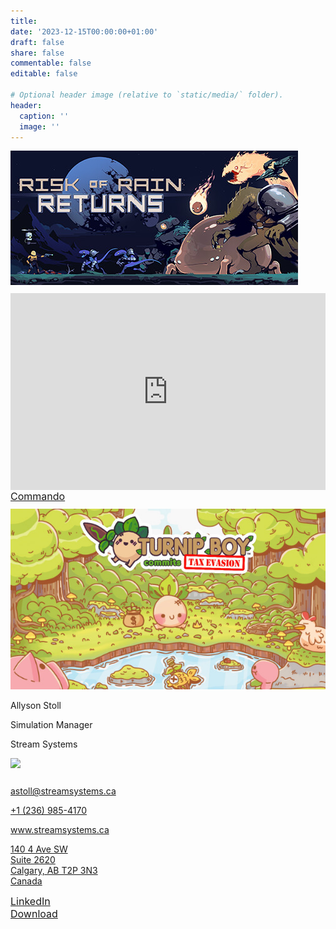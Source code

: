 ```yaml
---
title:
date: '2023-12-15T00:00:00+01:00'
draft: false
share: false
commentable: false
editable: false

# Optional header image (relative to `static/media/` folder).
header:
  caption: ''
  image: ''
---
```

<head>
  <link rel="stylesheet" href="gaming.css">
  <meta name="viewport" content="width=device-width, initial-scale=1, shrink-to-fit=no">
</head>

<body>
	<section class="banner" style='margin-top: 10px;'>
		<div class="container">
      <div class='row'>
				<div class="col"></div>
				<div class="col is-9">
					<img class="game-splash" src="assets/RoRR.jpg" alt="Risk of Rain Returns">
				</div>
				<div class="col"></div>
			</div>
    </div>
	</section>

 <section class="bottom" style='margin-top: 10px;'>
    <div class="container-fluid">
        <div class="row">
            <div class="col"></div>
            <div class="col is-8">
                   <div style="position: relative; padding-bottom: 62.5%; height: 0;">
          <iframe src="https://www.loom.com/embed/17c8a5929c2940b58bf44e4a7ba0160d?sid=5ec6b5c5-c47a-49ea-921c-58b978e03c28" frameborder="0" webkitallowfullscreen mozallowfullscreen allowfullscreen style="position: absolute; top: 0; left: 0; width: 100%; height: 100%;">
          </iframe>
          </div>
            </div>
            <div class="col"></div>
        </div>
      <div class="row">
            <div class="col"></div>
            <div class="col is-8">
                    <a href="https://www.loom.com/share/3a0d22d1c18641bf99faed49b4491c15?sid=656b781c-a4c7-4d0a-b992-257a2b54cc2c" class='btn btn-contact btn-lrg btn-block' style='font-size: 16px;'> <i class="fa-solid fa-download" style='color: white;'></i> Commando </a>
            </div>
            <div class="col"></div>
        </div>
    </div>
</section>

  <section class="banner" style='margin-top: 10px;'>
		<div class="container">
      <div class='row'>
				<div class="col"></div>
				<div class="col is-6">
					<img class="game-splash" src="assets/TurnipBoy.jpg" alt="Turnip Boy Commits Tax Evasion">
				</div>
				<div class="col"></div>
			</div>
    </div>
	</section>

  <section class="primary-info" style='margin-bottom: 25px;'>
		<div class="container">
			<div class="row name-title-company">
				<div class="col is-6">
					<p class="text-name">Allyson Stoll</p>
					<p class="text-title-company">Simulation Manager</p>
					<p class="text-title-company">Stream Systems</p>
				</div>
				<div class="col" style='padding: 0;'>
					<img src="assets/Stream-Logo_White-2.png" style='margin-top: 0; margin-bottom: 0;'>
				</div>
			</div>
		</div>
	</section>

<section class='secondary-info'>
	<a href="mailto:astoll@streamsystems.ca">
		<div class="container-fluid">
			<div class="row">
				<div class="col">
					  <i class="fa-solid fa-envelope"></i>
				</div>
				<div class="col is-8">
						<p class="text-detail">astoll@streamsystems.ca</p>
				</div>
				<div class="col">
            <i class="fa-solid fa-angle-right"></i>
				</div>
			</div>
     </div>
  </a>
</section>

<section class="secondary-info">
    <a href="tel:+12369854170">
        <div class="container-fluid">
            <div class="row">
                <div class="col">
                    <i class="fa-solid fa-phone"></i>
                </div>
                <div class="col is-8">
                    <p class="text-detail">+1 (236) 985-4170</p>
                </div>
                <div class="col">
                    <i class="fa-solid fa-angle-right"></i>
                </div>
            </div>
        </div>
    </a>
</section>
  
<section class="secondary-info">
    <a href="http://www.streamsystems.ca">
        <div class="container-fluid">
            <div class="row">
                <div class="col">
                    <i class="fa-regular fa-globe"></i>
                </div>
                <div class="col is-8">
                    <p class="text-detail">www.streamsystems.ca</p>
                </div>
                <div class="col">
                    <i class="fa-solid fa-angle-right"></i>
                </div>
            </div>
        </div>
    </a>
</section>
  
<section class="secondary-info">
    <a href = "https://www.google.com.sg/maps/place/Stream+Systems/@51.0499098,-114.0667229,17z/data=!3m2!4b1!5s0x53716ffc8f043a51:0x2ceecb4fd7d8a09d!4m6!3m5!1s0x53716ff94e90c69b:0x65fb828b1eaa4b80!8m2!3d51.0499098!4d-114.0641426!16s%2Fg%2F11rgh78mt5?entry=ttu">
        <div class="container-fluid">
            <div class="row">
                <div class="col">
                    <i class="fa-solid fa-location-dot"></i>
                </div>
                <div class="col is-8">
                    <p class="text-detail">140 4 Ave SW<br>Suite 2620<br>Calgary, AB T2P 3N3<br>Canada</p>
                </div>
                <div class="col">
                    <i class="fa-solid fa-angle-right"></i>
                </div>
            </div>
        </div>
    </a>
</section>
  
<section class="bottom" style='margin-top: 10px;'>
    <div class="container-fluid">
        <div class="row">
            <div class="col"></div>
            <div class="col is-8">
                    <a href="https://www.linkedin.com/in/allysonstoll" class='btn btn-contact btn-lrg btn-block' style='font-size: 16px;'> <i class="fa-brands fa-linkedin" style='color: white;'></i> LinkedIn </a>
            </div>
            <div class="col"></div>
        </div>
      <div class="row">
            <div class="col"></div>
            <div class="col is-8">
                    <a href="assets/allyson.vcf" class='btn btn-contact btn-lrg btn-block' style='font-size: 16px;'> <i class="fa-solid fa-download" style='color: white;'></i> Download </a>
            </div>
            <div class="col"></div>
        </div>
    </div>
</section>

</body>

